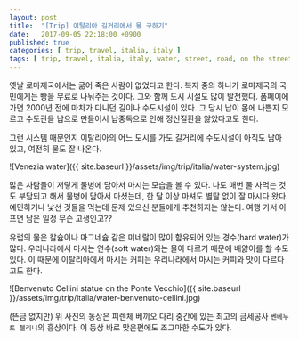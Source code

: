 ```yaml
---
layout: post
title:  "[Trip] 이탈리아 길거리에서 물 구하기"
date:   2017-09-05 22:18:00 +0900
published: true
categories: [ trip, travel, italia, italy ]
tags: [ trip, travel, italia, italy, water, street, road, on the street, on the road, tap water, water supply, hard water, soft water, firenze, benvenuto cellini ]
---
```


옛날 로마제국에서는 굶어 죽은 사람이 없었다고 한다. 복지 중의 하나가 로마제국의 국민에게는 빵을 무료로 나눠주는 것이다. 그와 함께 도시 시설도 많이 발전했다. 폼페이에 가면 2000년 전에 마차가 다니던 길이나 수도시설이 있다. 그 당시 납이 몸에 나쁜지 모르고 수도관을 납으로 만들어서 납중독으로 인해 정신질환을 앓았다고도 한다.

그런 시스템 때문인지 이탈리아의 어느 도시를 가도 길거리에 수도시설이 아직도 남아 있고, 여전히 물도 잘 나온다.

![Venezia water]({{ site.baseurl }}/assets/img/trip/italia/water-system.jpg)

많은 사람들이 저렇게 물병에 담아서 마시는 모습을 볼 수 있다. 나도 매번 물 사먹는 것도 부담되고 해서 물병에 담아서 마셨는데, 한 달 이상 마셔도 별탈 없이 잘 마시다 왔다. 예민하거나 낯선 것들을 먹는데 문제 있으신 분들에게 추천하지는 않는다. 여행 가서 아프면 남은 일정 무슨 고생인고??

유럽의 물은 칼슘이나 마그네슘 같은 미네랄이 많이 함유되어 있는 경수(hard water)가 많다. 우리나라에서 마시는 연수(soft water)와는 물이 다르기 때문에 배앓이를 할 수도 있다. 이 때문에 이탈리아에서 마시는 커피는 우리나라에서 마시는 커피와 맛이 다르다고도 한다.

![Benvenuto Cellini statue on the Ponte Vecchio]({{ site.baseurl }}/assets/img/trip/italia/water-benvenuto-cellini.jpg)

(뜬금 없지만) 위 사진의 동상은 피렌체 베끼오 다리 중간에 있는 최고의 금세공사 `벤베누토 첼리니`의 흉상이다. 이 동상 바로 맞은편에도 조그마한 수도가 있다.
